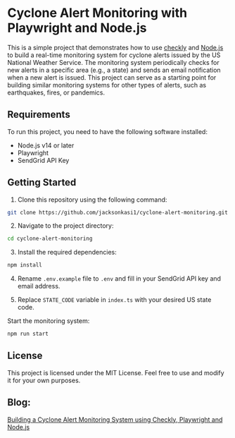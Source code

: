 # Cyclone Alert Monitoring with Playwright and Node.js

This is a simple project that demonstrates how to use [checkly](https://www.checklyhq.com) and [Node.js](https://nodejs.org/en) to build a real-time monitoring system for cyclone alerts issued by the US National Weather Service. The monitoring system periodically checks for new alerts in a specific area (e.g., a state) and sends an email notification when a new alert is issued. This project can serve as a starting point for building similar monitoring systems for other types of alerts, such as earthquakes, fires, or pandemics.

## Requirements

To run this project, you need to have the following software installed:

- Node.js v14 or later
- Playwright
- SendGrid API Key

## Getting Started

1. Clone this repository using the following command:

```bash
git clone https://github.com/jacksonkasi1/cyclone-alert-monitoring.git
```

2. Navigate to the project directory:

```bash
cd cyclone-alert-monitoring
```

3. Install the required dependencies:
```bash
npm install
```

4. Rename `.env.example` file to `.env` and fill in your SendGrid API key and email address.

5. Replace `STATE_CODE` variable in `index.ts` with your desired US state code.

Start the monitoring system:

```bash
npm run start
```

## License

This project is licensed under the MIT License. Feel free to use and modify it for your own purposes.

## Blog:

 [Building a Cyclone Alert Monitoring System using Checkly, Playwright and Node.js](https://jacksonkasi.hashnode.dev/building-a-cyclone-alert-monitoring-system-using-checkly-playwright-and-nodejs#heading-checking-for-new-alerts)